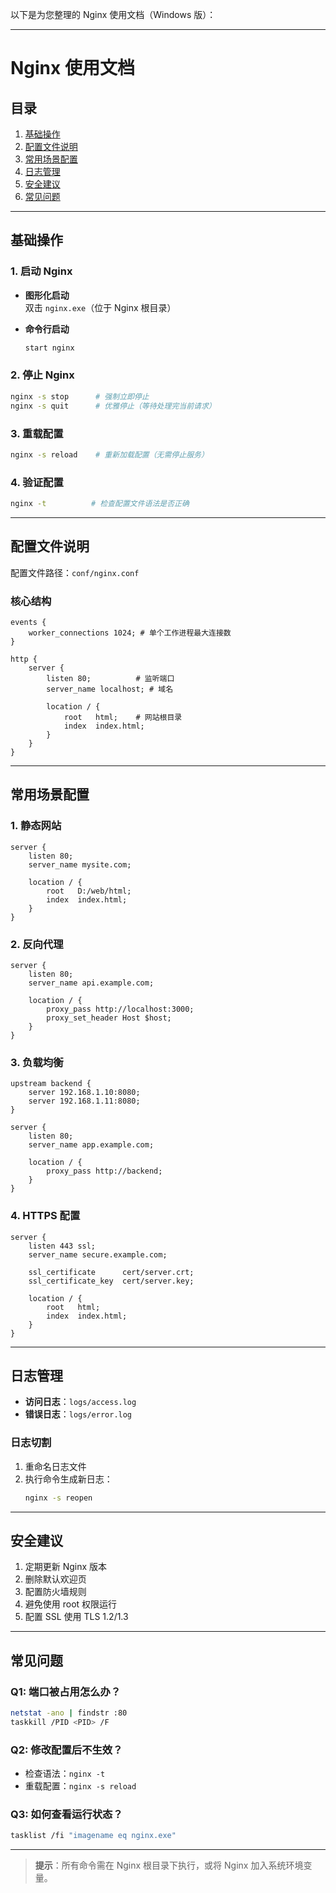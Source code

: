 以下是为您整理的 Nginx 使用文档（Windows 版）：

---

# Nginx 使用文档

## 目录
1. [基础操作](#基础操作)
2. [配置文件说明](#配置文件说明)
3. [常用场景配置](#常用场景配置)
4. [日志管理](#日志管理)
5. [安全建议](#安全建议)
6. [常见问题](#常见问题)

---

## 基础操作

### 1. 启动 Nginx
- **图形化启动**  
  双击 `nginx.exe`（位于 Nginx 根目录）

- **命令行启动**  
  ```bash
  start nginx
  ```

### 2. 停止 Nginx
```bash
nginx -s stop      # 强制立即停止
nginx -s quit      # 优雅停止（等待处理完当前请求）
```

### 3. 重载配置
```bash
nginx -s reload    # 重新加载配置（无需停止服务）
```

### 4. 验证配置
```bash
nginx -t          # 检查配置文件语法是否正确
```

---

## 配置文件说明
配置文件路径：`conf/nginx.conf`

### 核心结构
```nginx
events {
    worker_connections 1024; # 单个工作进程最大连接数
}

http {
    server {
        listen 80;          # 监听端口
        server_name localhost; # 域名

        location / {
            root   html;    # 网站根目录
            index  index.html;
        }
    }
}
```

---

## 常用场景配置

### 1. 静态网站
```nginx
server {
    listen 80;
    server_name mysite.com;
    
    location / {
        root   D:/web/html;
        index  index.html;
    }
}
```

### 2. 反向代理
```nginx
server {
    listen 80;
    server_name api.example.com;

    location / {
        proxy_pass http://localhost:3000;
        proxy_set_header Host $host;
    }
}
```

### 3. 负载均衡
```nginx
upstream backend {
    server 192.168.1.10:8080;
    server 192.168.1.11:8080;
}

server {
    listen 80;
    server_name app.example.com;

    location / {
        proxy_pass http://backend;
    }
}
```

### 4. HTTPS 配置
```nginx
server {
    listen 443 ssl;
    server_name secure.example.com;

    ssl_certificate      cert/server.crt;
    ssl_certificate_key  cert/server.key;

    location / {
        root   html;
        index  index.html;
    }
}
```

---

## 日志管理
- **访问日志**：`logs/access.log`
- **错误日志**：`logs/error.log`

### 日志切割
1. 重命名日志文件
2. 执行命令生成新日志：
   ```bash
   nginx -s reopen
   ```

---

## 安全建议
1. 定期更新 Nginx 版本
2. 删除默认欢迎页
3. 配置防火墙规则
4. 避免使用 root 权限运行
5. 配置 SSL 使用 TLS 1.2/1.3

---

## 常见问题

### Q1: 端口被占用怎么办？
```bash
netstat -ano | findstr :80
taskkill /PID <PID> /F
```

### Q2: 修改配置后不生效？
- 检查语法：`nginx -t`
- 重载配置：`nginx -s reload`

### Q3: 如何查看运行状态？
```bash
tasklist /fi "imagename eq nginx.exe"
```

---

> **提示**：所有命令需在 Nginx 根目录下执行，或将 Nginx 加入系统环境变量。

